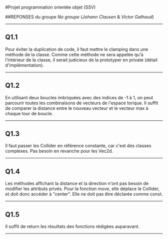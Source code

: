 #Projet programmation orientée objet (SSV)

##REPONSES du groupe *No groupe* (*Johann Clausen* & *Victor Galhaud*)


**************************************************************
## Q1.1
Pour éviter la duplication de code, il faut mettre le clamping dans une méthode de la classe. 
Comme cette méthode ne sera appelée qu'à l'intérieur de la classe, il serait judicieux de la prototyper en private (détail d'implémentation).
**************************************************************
## Q1.2
En utilisant deux boucles imbriquées avec des indices de -1 à 1, on peut parcourir toutes les combinaisons de vecteurs de l'espace torique.
Il suffit de comparer la distance entre le nouveau vecteur et le vecteur max à chaque tour de boucle.
**************************************************************
## Q1.3
Il faut passer les Collider en référence constante, car c'est des classes complexes.
Pas besoin en revanche pour les Vec2d.
**************************************************************
## Q1.4
Les méthodes affichant la distance et la direction n'ont pas besoin de modifier les attributs privés.
Pour la fonction move, elle déplace le Collider, et doit donc accéder à "center". Elle ne doit pas être déclarée comme const.
**************************************************************
## Q1.5
Il suffit de return les résultats des fonctions rédigées auparavant.
**************************************************************
